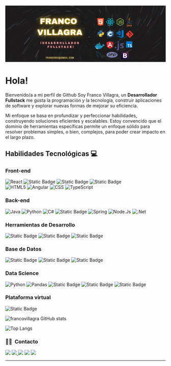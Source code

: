 ![banner francovillagra](francovillagra-banner-03.jpg)

# Hola!

Bienvenido/a a mi perfil de Github Soy Franco Villagra, un **Desarrollador Fullstack** me gusta la programación y la tecnología, construir aplicaciones de software y explorar nuevas formas de mejorar su eficiencia.

Mi enfoque se basa en profundizar y perfeccionar habilidades, construyendo soluciones eficientes y escalables. Estoy convencido que el dominio de herramientas específicas permite un enfoque sólido para resolver problemas simples, o bien, complejos, para poder crear impacto en el largo plazo.


## Habilidades Tecnológicas 💻

### __Front-end__

<img alt="React" src="https://img.shields.io/badge/React-turquoise?style=flat&logo=React&labelColor=grey&color=grey">  ![Static Badge](https://img.shields.io/badge/GreenSock-red?style=flat&logo=GreenSock&logoColor=black&labelColor=white&color=white) ![Static Badge](https://img.shields.io/badge/Javascript-black?style=flat&logo=Javascript&logoColor=white&labelColor=yellow&color=yellow) ![Static Badge](https://img.shields.io/badge/Bootstrap-black?style=flat&logo=Bootstrap&logoColor=blue&labelColor=white&color=white)  
 <img alt="HTML5" src="https://img.shields.io/badge/HTML5-white?style=flat&logo=HTML5&logoColor=white&labelColor=orange&color=orange">  <img alt="Angular" src="https://img.shields.io/badge/Angular-red?style=flat&logo=ANGULAR&logoColor=WHITE&labelColor=red&color=red">  <img alt="CSS" src="https://img.shields.io/badge/CSS-white?style=flat&logo=CSS&logoColor=blue">  <img alt="TypeScript" src="https://img.shields.io/badge/TypeScript-blue?style=flat&logo=TypeScript&logoColor=white&logoSize=auto">

### __Back-end__

<img alt="Java" src="https://img.shields.io/badge/Java-007396?style=flat&logo=openjdk&logoColor=white">  <img alt="Python" src="https://img.shields.io/badge/Python-blue?style=flat&logo=Python&logoColor=yellow">  <img alt="C#" src="https://img.shields.io/badge/C%23-white?style=flat&logo=csharp&logoColor=purple"> ![Static Badge](https://img.shields.io/badge/Javascript-black?style=flat&logo=Javascript&logoColor=white&labelColor=yellow&color=yellow)  <img alt="Spring" src="https://img.shields.io/badge/Spring-white?style=flat&logo=Spring&logoColor=green&logoSize=auto">  <img alt="Node.Js" src="https://img.shields.io/badge/NodeJs-green?style=flat&logo=Node.Js&logoColor=white&logoSize=auto">  <img alt=".Net" src="https://img.shields.io/badge/.Net-blue?style=flat&logoColor=white&logoSize=auto">

### __Herramientas de Desarrollo__

![Static Badge](https://img.shields.io/badge/CRA-green?style=flat&logo=Create%20React%20App&logoColor=blue&labelColor=white&color=white)  ![Static Badge](https://img.shields.io/badge/React%20Scripts-black?style=flat&logo=React-Scripts&logoColor=orange&labelColor=orange&color=orange)  ![Static Badge](https://img.shields.io/badge/Web%20Vitals-Red?style=flat&logo=Web%20Vitals&logoColor=Balck&labelColor=Black&color=Black)

### __Base de Datos__

![Static Badge](https://img.shields.io/badge/MongoDB-black?style=flat&logo=MongoDB&logoColor=white&labelColor=White&color=grey)  ![Static Badge](https://img.shields.io/badge/MySQL-Brown?style=flat&logo=MySQL&logoColor=black&logoSize=auto&labelColor=Black&color=beige)  ![Static Badge](https://img.shields.io/badge/SQL-black?style=flat&logo=SQL)

### __Data Science__

<img alt="Python" src="https://img.shields.io/badge/Python-blue?style=flat&logo=Python&logoColor=yellow"> <img alt="Pandas" src="https://img.shields.io/badge/Pandas-white?style=flat&logo=Pandas&logoColor=red&logoSize=auto"> ![Static Badge](https://img.shields.io/badge/Matplotlib-blue?style=flat&logo=Matplotlib&logoColor=Blue&labelColor=Blue) ![Static Badge](https://img.shields.io/badge/NumPy-white?style=flat&logo=NumPy&logoColor=black&logoSize=auto)  ![Static Badge](https://img.shields.io/badge/Jupyter-white?style=flat&logo=Jupyter&logoColor=White&logoSize=auto)



### __Plataforma virtual__

![Static Badge](https://img.shields.io/badge/Microsoft%20Azure-blue?style=flat&logo=AzureCloud)


![francovillagra GitHub stats](https://github-readme-stats.vercel.app/api?username=francovillagra&show_icons=true&theme=dark&v=2)

![Top Langs](https://github-readme-stats.vercel.app/api/top-langs/?username=francovillagra&layout=compact&theme=dark&v=2)


### 🤝🏻 &nbsp;Contacto

<p align="center">


<a href="https://fr4nconv@gmail.com"><img src="https://img.shields.io/badge/fr4nconv%40gmail.com-red?style=flat&logoColor=white&logoSize=auto"/></a> <a href="https://www.linkedin.com/in/franco-villagra/"><img src="https://img.shields.io/badge/Linkedin-blue?style=flatlogo=LinkedIn&logoColor=blue&logoSize=auto
">  <img src="https://img.shields.io/badge/franconv_%2F-blue?style=flat&logo=Instagram&logoColor=white&logoSize=auto"/></a>  <a href= "https://wa.me/5401140995607"><img src="https://img.shields.io/badge/Whatsapp%2F-green?style=flat&logo=Whatsapp&logoColor=white&logoSize=auto" /></a>  <a href= "https://t.me/Francovillagra"><img src="https://img.shields.io/badge/Telegram%2F-blue?style=flat&logo=Telegram&logoColor=white&logoSize=auto" /></a>

-----
